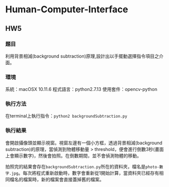 # Human-Computer-Interface

## HW5
### 題目
利用背景相減(background subtraction)原理,設計出以手擺動選擇指令項目之介面。

### 環境
系統：macOSX 10.11.6
程式語言：python2.7.13
使用套件：opencv-python

### 執行方法
在terminal上執行指令：`python2 backgroundSubtraction.py`

### 執行結果
會開啟攝像頭並顯示視窗。視窗左邊有一個小方框，透過背景相減(background subtraction)的原理，當偵測到物體移動量 > threshold，便會進行倒數3秒(畫面上會顯示數字)，然後會拍照。在倒數期間，並不會偵測物體的移動。

拍照完的結果會存在`backgroundSubtraction.py`所在的資料夾，檔名是`photo-數字.jpg`。每次將程式重新啟動時，數字會重新從1開始計算，當資料夾已經存有相同檔名的檔案時，新的檔案會直接蓋掉舊的檔案。
